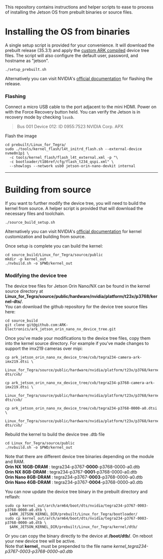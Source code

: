 This repository contains instructions and helper scripts to ease to process of installing the Jetson OS from
prebuilt binaries or source files.

# Installing the OS from binaries
A single setup script is provided for your convenience. It will download the prebuilt release (35.3.1) and apply
the [custom ARK compiled](https://github.com/ARK-Electronics/ark_jetson_compiled_device_tree_files) device tree files. The script will also configure the default user, password, and hostname as "jetson".
```
./setup_prebuilt.sh
```
Alternatively you can visit NVIDIA's [official documentation](https://docs.nvidia.com/jetson/archives/r35.3.1/DeveloperGuide/text/IN/QuickStart.html#to-flash-the-jetson-developer-kit-operating-software) for flashing the release.

### Flashing
Connect a micro USB cable to the port adjacent to the mini HDMI. Power on with the Force Recovery button held. You can verify the Jetson is in recovery mode by checking `lsusb`.
> Bus 001 Device 012: ID 0955:7523 NVIDIA Corp. APX

Flash the image
```
cd prebuilt/Linux_for_Tegra/
sudo ./tools/kernel_flash/l4t_initrd_flash.sh --external-device nvme0n1p1 \
  -c tools/kernel_flash/flash_l4t_external.xml -p "\
  -c bootloader/t186ref/cfg/flash_t234_qspi.xml" \
  --showlogs --network usb0 jetson-orin-nano-devkit internal
```

---

# Building from source
If you want to further modify the device tree, you will need to build the kernel from source. A helper script is
provided that will download the necessary files and toolchain.
```
./source_build_setup.sh
```
Alternatively you can visit NVIDIA's [official documentation](https://docs.nvidia.com/jetson/archives/r35.3.1/DeveloperGuide/text/SD/Kernel/KernelCustomization.html#building-the-kernel) for kernel customization and building from source.

Once setup is complete you can build the kernel:
```
cd source_build/Linux_for_Tegra/source/public
mkdir -p kernel_out
./nvbuild.sh -o $PWD/kernel_out
```

### Modifying the device tree
The device tree files for Jetson Orin Nano/NX can be found in the kernel source directory at **Linux_for_Tegra/source/public/hardware/nvidia/platform/t23x/p3768/kernel-dts/**. <br>
You can download the github repository for the device tree source files here:
```
cd source_build
git clone git@github.com:ARK-Electronics/ark_jetson_orin_nano_nx_device_tree.git
```
Once you've made your modifications to the device tree files, copy them into the kernel source directory. For example if you've
made changes to support the imx219 cameras over mipi:
```
cp ark_jetson_orin_nano_nx_device_tree/cvb/tegra234-camera-ark-imx219.dtsi \
  Linux_for_Tegra/source/public/hardware/nvidia/platform/t23x/p3768/kernel-dts/cvb/

cp ark_jetson_orin_nano_nx_device_tree/cvb/tegra234-p3768-camera-ark-imx219.dtsi \
  Linux_for_Tegra/source/public/hardware/nvidia/platform/t23x/p3768/kernel-dts/cvb/

cp ark_jetson_orin_nano_nx_device_tree/cvb/tegra234-p3768-0000-a0.dtsi \
  Linux_for_Tegra/source/public/hardware/nvidia/platform/t23x/p3768/kernel-dts/cvb/
```
Rebuild the kernel to build the device tree .dtb file
```
cd Linux_for_Tegra/source/public
./nvbuild.sh -o $PWD/kernel_out
```
Note that there are different device tree binaries depending on the module and RAM. <br>
**Orin NX 16GB-DRAM**   : tegra234-p3767-**0000**-p3768-0000-a0.dtb <br>
**Orin NX 8GB-DRAM**    : tegra234-p3767-**0001**-p3768-0000-a0.dtb <br>
**Orin Nano 8GB-DRAM**  : tegra234-p3767-**0003**-p3768-0000-a0.dtb <br>
**Orin Nano 4GB-DRAM**  : tegra234-p3767-**0004**-p3768-0000-a0.dtb <br>

You can now update the device tree binary in the prebuilt directory and reflash:
```
sudo cp kernel_out/arch/arm64/boot/dts/nvidia/tegra234-p3767-0003-p3768-0000-a0.dtb \
  $ARK_JETSON_KERNEL_DIR/prebuilt/Linux_for_Tegra/bootloader/
sudo cp kernel_out/arch/arm64/boot/dts/nvidia/tegra234-p3767-0003-p3768-0000-a0.dtb \
  $ARK_JETSON_KERNEL_DIR/prebuilt/Linux_for_Tegra/kernel/dtb/
```
Or you can copy the binary directly to the device at **/boot/dtb/**. On reboot your new device tree will be active. <br>
Note that **kernel_** must be prepended to the file name *kernel_tegra234-p3767-0003-p3768-0000-a0.dtb*

